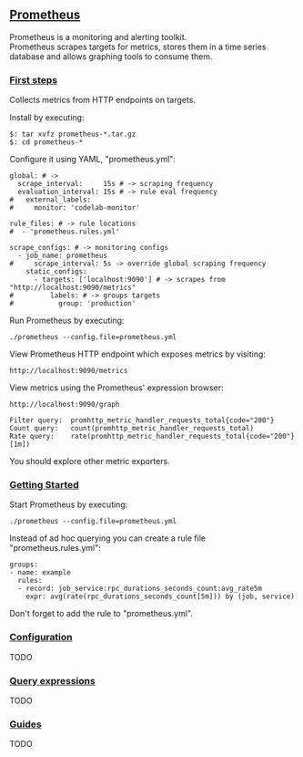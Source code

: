 ## [Prometheus](https://prometheus.io/)

Prometheus is a monitoring and alerting toolkit.  
Prometheus scrapes targets for metrics, stores them in a time series database and allows graphing tools to consume them.  

### [First steps](https://prometheus.io/docs/introduction/first_steps/)

Collects metrics from HTTP endpoints on targets.  

Install by executing:
```
$: tar xvfz prometheus-*.tar.gz
$: cd prometheus-*
```

Configure it using YAML, "prometheus.yml":
```
global: # -> 
  scrape_interval:     15s # -> scraping frequency
  evaluation_interval: 15s # -> rule eval frequency
#   external_labels:
#     monitor: 'codelab-monitor'

rule_files: # -> rule locations
#  - 'prometheus.rules.yml'

scrape_configs: # -> monitoring configs
  - job_name: prometheus
#     scrape_interval: 5s -> override global scraping frequency
    static_configs:
      - targets: ['localhost:9090'] # -> scrapes from "http://localhost:9090/metrics"
#         labels: # -> groups targets 
#           group: 'production'
```

Run Prometheus by executing:  
```
./prometheus --config.file=prometheus.yml
```

View Prometheus HTTP endpoint which exposes metrics by visiting:  
```
http://localhost:9090/metrics
```

View metrics using the Prometheus' expression browser:  
```
http://localhost:9090/graph

Filter query:  promhttp_metric_handler_requests_total{code="200"}
Count query:   count(promhttp_metric_handler_requests_total)
Rate query:    rate(promhttp_metric_handler_requests_total{code="200"}[1m])
```

You should explore other metric exporters.  

### [Getting Started](https://prometheus.io/docs/prometheus/latest/getting_started/)

Start Prometheus by executing:  
```
./prometheus --config.file=prometheus.yml
```

Instead of ad hoc querying you can create a rule file "prometheus.rules.yml":
```
groups:
- name: example
  rules:
  - record: job_service:rpc_durations_seconds_count:avg_rate5m
    expr: avg(rate(rpc_durations_seconds_count[5m])) by (job, service)
```
Don't forget to add the rule to "prometheus.yml".  

### [Configuration](https://prometheus.io/docs/prometheus/latest/configuration/configuration/)

TODO  

### [Query expressions](https://prometheus.io/docs/prometheus/latest/querying/basics/)

TODO  

### [Guides](https://prometheus.io/docs/guides/)

TODO  
